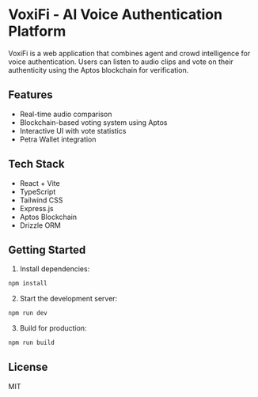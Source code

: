 
# VoxiFi - AI Voice Authentication Platform

VoxiFi is a web application that combines agent and crowd intelligence for voice authentication. Users can listen to audio clips and vote on their authenticity using the Aptos blockchain for verification.

## Features

- Real-time audio comparison
- Blockchain-based voting system using Aptos
- Interactive UI with vote statistics  
- Petra Wallet integration

## Tech Stack

- React + Vite
- TypeScript
- Tailwind CSS
- Express.js
- Aptos Blockchain
- Drizzle ORM

## Getting Started

1. Install dependencies:
```bash
npm install
```

2. Start the development server:
```bash
npm run dev
```

3. Build for production:
```bash
npm run build
```

## License

MIT

